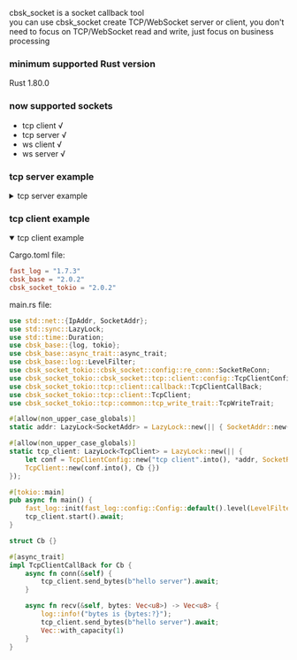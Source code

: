 cbsk_socket is a socket callback tool  
you can use cbsk_socket create TCP/WebSocket server or client, you don't need to focus on TCP/WebSocket read and write,
just focus on business processing

### minimum supported Rust version

Rust 1.80.0

### now supported sockets

* tcp client √
* tcp server √
* ws client √
* ws server √

### tcp server example

<details>
<summary>tcp server example</summary>

Cargo.toml file:

```toml
fast_log = "1.7.3"
cbsk_base = "2.0.2"
cbsk_socket_tokio = { version = "2.0.2", default-features = false, features = ["tcp_server"] }
```

main.rs file:

```rust
use std::net::{IpAddr, SocketAddr};
use std::sync::Arc;
use cbsk_base::{log, tokio};
use cbsk_base::async_trait::async_trait;
use cbsk_base::log::LevelFilter;
use cbsk_socket_tokio::cbsk_socket::tcp::server::config::TcpServerConfig;
use cbsk_socket_tokio::tcp::common::tcp_write_trait::TcpWriteTrait;
use cbsk_socket_tokio::tcp::server::callback::TcpServerCallBack;
use cbsk_socket_tokio::tcp::server::client::TcpServerClient;
use cbsk_socket_tokio::tcp::server::TcpServer;

#[tokio::main]
pub async fn main() {
    fast_log::init(fast_log::config::Config::default().level(LevelFilter::Info).console()).unwrap();
    let addr = SocketAddr::new(IpAddr::from([127, 0, 0, 1]), 8080);
    let conf = TcpServerConfig::new("".into(), addr, false);
    let tcp_server = TcpServer::new(conf.into(), Cb {});
    tcp_server.start().await;
}

struct Cb {}

#[async_trait]
impl TcpServerCallBack for Cb {
    async fn recv(&self, bytes: Vec<u8>, client: Arc<TcpServerClient>) -> Vec<u8> {
        log::info!("recv is {bytes:?}");
        client.send_bytes(b"hello client").await;
        Vec::with_capacity(1)
    }
}
```

</details>

### tcp client example

<details open>
<summary>tcp client example</summary>

Cargo.toml file:

```toml
fast_log = "1.7.3"
cbsk_base = "2.0.2"
cbsk_socket_tokio = "2.0.2" 
```

main.rs file:

```rust
use std::net::{IpAddr, SocketAddr};
use std::sync::LazyLock;
use std::time::Duration;
use cbsk_base::{log, tokio};
use cbsk_base::async_trait::async_trait;
use cbsk_base::log::LevelFilter;
use cbsk_socket_tokio::cbsk_socket::config::re_conn::SocketReConn;
use cbsk_socket_tokio::cbsk_socket::tcp::client::config::TcpClientConfig;
use cbsk_socket_tokio::tcp::client::callback::TcpClientCallBack;
use cbsk_socket_tokio::tcp::client::TcpClient;
use cbsk_socket_tokio::tcp::common::tcp_write_trait::TcpWriteTrait;

#[allow(non_upper_case_globals)]
static addr: LazyLock<SocketAddr> = LazyLock::new(|| { SocketAddr::new(IpAddr::from([127, 0, 0, 1]), 8080) });

#[allow(non_upper_case_globals)]
static tcp_client: LazyLock<TcpClient> = LazyLock::new(|| {
    let conf = TcpClientConfig::new("tcp client".into(), *addr, SocketReConn::enable(Duration::from_secs(3)));
    TcpClient::new(conf.into(), Cb {})
});

#[tokio::main]
pub async fn main() {
    fast_log::init(fast_log::config::Config::default().level(LevelFilter::Info).console()).unwrap();
    tcp_client.start().await;
}

struct Cb {}

#[async_trait]
impl TcpClientCallBack for Cb {
    async fn conn(&self) {
        tcp_client.send_bytes(b"hello server").await;
    }

    async fn recv(&self, bytes: Vec<u8>) -> Vec<u8> {
        log::info!("bytes is {bytes:?}");
        tcp_client.send_bytes(b"hello server").await;
        Vec::with_capacity(1)
    }
}
```

</details>
